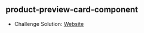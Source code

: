 ## product-preview-card-component

- Challenge Solution: [Website](https://alejandrojust.github.io/frontendmentor/product-preview-card-component/)
